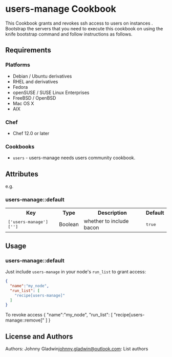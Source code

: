 # users-manage Cookbook

This Cookbook grants and revokes ssh access to users on instances .
Bootstrap the servers that you need to execute this cookbook on using the knife bootstrap command and follow instructions as follows.

## Requirements


### Platforms

- Debian / Ubuntu derivatives
- RHEL and derivatives
- Fedora
- openSUSE / SUSE Linux Enterprises
- FreeBSD / OpenBSD
- Mac OS X
- AIX 

### Chef

- Chef 12.0 or later

### Cookbooks

- `users` - users-manage needs users community cookbook.

## Attributes


e.g.
### users-manage::default

<table>
  <tr>
    <th>Key</th>
    <th>Type</th>
    <th>Description</th>
    <th>Default</th>
  </tr>
  <tr>
    <td><tt>['users-manage']['']</tt></td>
    <td>Boolean</td>
    <td>whether to include bacon</td>
    <td><tt>true</tt></td>
  </tr>
</table>

## Usage

### users-manage::default


Just include `users-manage` in your node's `run_list` to grant access:

```json
{
  "name":"my_node",
  "run_list": [
    "recipe[users-manage]"
  ]
}
```
To revoke access
{
  "name":"my_node",
  "run_list": [
    "recipe[users-manage::remove]"
  ]
}
## License and Authors

Authors: Johnny Gladwin<johnny.gladwin@outlook.com>: List authors

